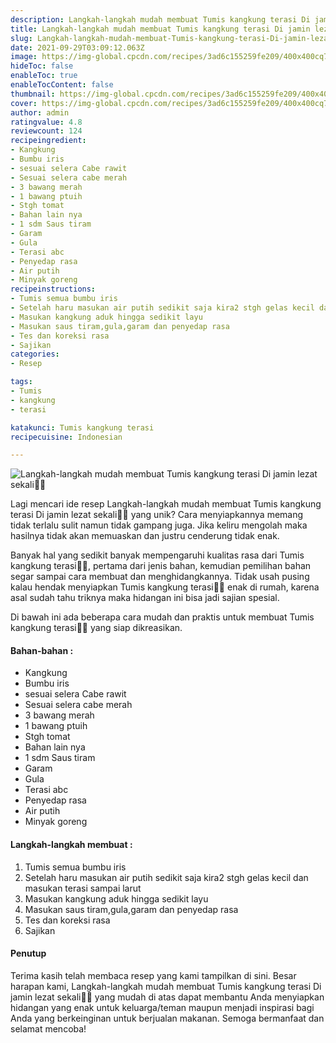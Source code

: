 ```yaml
---
description: Langkah-langkah mudah membuat Tumis kangkung terasi Di jamin lezat sekali"
title: Langkah-langkah mudah membuat Tumis kangkung terasi Di jamin lezat sekali
slug: Langkah-langkah-mudah-membuat-Tumis-kangkung-terasi-Di-jamin-lezat-sekali
date: 2021-09-29T03:09:12.063Z
image: https://img-global.cpcdn.com/recipes/3ad6c155259fe209/400x400cq70/photo.jpg
hideToc: false
enableToc: true
enableTocContent: false
thumbnail: https://img-global.cpcdn.com/recipes/3ad6c155259fe209/400x400cq70/photo.jpg
cover: https://img-global.cpcdn.com/recipes/3ad6c155259fe209/400x400cq70/photo.jpg
author: admin
ratingvalue: 4.8
reviewcount: 124
recipeingredient:
- Kangkung
- Bumbu iris
- sesuai selera Cabe rawit
- Sesuai selera cabe merah
- 3 bawang merah
- 1 bawang ptuih
- Stgh tomat
- Bahan lain nya
- 1 sdm Saus tiram
- Garam
- Gula
- Terasi abc
- Penyedap rasa
- Air putih
- Minyak goreng
recipeinstructions:
- Tumis semua bumbu iris
- Setelah haru masukan air putih sedikit saja kira2 stgh gelas kecil dan masukan terasi sampai larut
- Masukan kangkung aduk hingga sedikit layu
- Masukan saus tiram,gula,garam dan penyedap rasa
- Tes dan koreksi rasa
- Sajikan
categories:
- Resep

tags:
- Tumis
- kangkung
- terasi

katakunci: Tumis kangkung terasi
recipecuisine: Indonesian

---
```


![Langkah-langkah mudah membuat Tumis kangkung terasi Di jamin lezat sekali👩‍🍳](https://img-global.cpcdn.com/recipes/3ad6c155259fe209/400x400cq70/photo.jpg)

Lagi mencari ide resep Langkah-langkah mudah membuat Tumis kangkung terasi Di jamin lezat sekali👩‍🍳 yang unik? Cara menyiapkannya memang tidak terlalu sulit namun tidak gampang juga. Jika keliru mengolah maka hasilnya tidak akan memuaskan dan justru cenderung tidak enak.

Banyak hal yang sedikit banyak mempengaruhi kualitas rasa dari Tumis kangkung terasi👩‍🍳, pertama dari jenis bahan, kemudian pemilihan bahan segar sampai cara membuat dan menghidangkannya. Tidak usah pusing kalau hendak menyiapkan Tumis kangkung terasi👩‍🍳 enak di rumah, karena asal sudah tahu triknya maka hidangan ini bisa jadi sajian spesial.

Di bawah ini ada beberapa cara mudah dan praktis untuk membuat Tumis kangkung terasi👩‍🍳 yang siap dikreasikan.

<!--inarticleads1-->

#### Bahan-bahan :

- Kangkung
- Bumbu iris
- sesuai selera Cabe rawit
- Sesuai selera cabe merah
- 3 bawang merah
- 1 bawang ptuih
- Stgh tomat
- Bahan lain nya
- 1 sdm Saus tiram
- Garam
- Gula
- Terasi abc
- Penyedap rasa
- Air putih
- Minyak goreng

<!--inarticleads2-->

#### Langkah-langkah membuat :

1. Tumis semua bumbu iris
1. Setelah haru masukan air putih sedikit saja kira2 stgh gelas kecil dan masukan terasi sampai larut
1. Masukan kangkung aduk hingga sedikit layu
1. Masukan saus tiram,gula,garam dan penyedap rasa
1. Tes dan koreksi rasa
1. Sajikan

#### Penutup

Terima kasih telah membaca resep yang kami tampilkan di sini. Besar harapan kami, Langkah-langkah mudah membuat Tumis kangkung terasi Di jamin lezat sekali👩‍🍳 yang mudah di atas dapat membantu Anda menyiapkan hidangan yang enak untuk keluarga/teman maupun menjadi inspirasi bagi Anda yang berkeinginan untuk berjualan makanan. Semoga bermanfaat dan selamat mencoba!